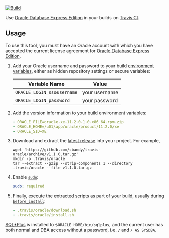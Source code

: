[![Build](https://travis-ci.org/cbandy/travis-oracle.svg?branch=master)](https://travis-ci.org/cbandy/travis-oracle)

Use [Oracle Database Express Edition][] in your builds on [Travis CI][].

[Oracle Database Express Edition]: http://www.oracle.com/technetwork/database/database-technologies/express-edition/overview/index.html
[Travis CI]: https://travis-ci.org/


Usage
-----

To use this tool, you must have an Oracle account with which you have accepted
the current license agreement for [Oracle Database Express Edition][].

1. Add your Oracle username and password to your build [environment variables][],
   either as hidden repository settings or secure variables:

   | Variable Name              | Value         |
   | -------------------------- | ------------- |
   | `ORACLE_LOGIN_ssousername` | your username |
   | `ORACLE_LOGIN_password`    | your password |

2. Add the version information to your build environment variables:

   ```yaml
   - ORACLE_FILE=oracle-xe-11.2.0-1.0.x86_64.rpm.zip
   - ORACLE_HOME=/u01/app/oracle/product/11.2.0/xe
   - ORACLE_SID=XE
   ```

3. Download and extract the [latest release][] into your project. For example,

   ```shell
   wget 'https://github.com/cbandy/travis-oracle/archive/v1.1.0.tar.gz'
   mkdir -p .travis/oracle
   tar --extract --gzip --strip-components 1 --directory .travis/oracle --file v1.1.0.tar.gz
   ```

4. Enable [`sudo`](http://docs.travis-ci.com/user/workers/standard-infrastructure):

   ```yaml
   sudo: required
   ```

5. Finally, execute the extracted scripts as part of your build, usually
   during [`before_install`](http://docs.travis-ci.com/user/build-lifecycle):

   ```yaml
   - .travis/oracle/download.sh
   - .travis/oracle/install.sh
   ```

[SQL\*Plus][] is installed to `$ORACLE_HOME/bin/sqlplus`, and the current user
has both normal and DBA access without a password, i.e. `/` and `/ AS SYSDBA`.

[environment variables]: http://docs.travis-ci.com/user/environment-variables
[latest release]: https://github.com/cbandy/travis-oracle/releases/latest
[SQL\*Plus]: http://www.oracle.com/pls/topic/lookup?ctx=xe112&id=SQPUG
